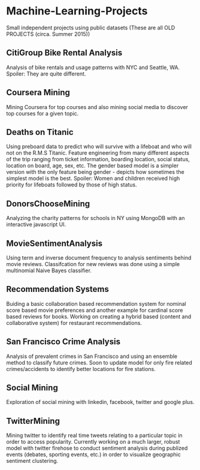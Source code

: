 # Machine-Learning-Projects
Small independent projects using public datasets (These are all OLD PROJECTS (circa. Summer 2015))

CitiGroup Bike Rental Analysis
-----------------------------------------------------------------------------------------------------------------------------------------
Analysis of bike rentals and usage patterns with NYC and Seattle, WA. Spoiler: They are quite different.

Coursera Mining
-----------------------------------------------------------------------------------------------------------------------------------------
Mining Coursera for top courses and also mining social media to discover top courses for a given topic.

Deaths on Titanic
-----------------------------------------------------------------------------------------------------------------------------------------
Using preboard data to predict who will survive with a lifeboat and who will not on the R.M.S Titanic. Feature engineering from many different aspects of the trip ranging from ticket information, boarding location, social status, location on board, age, sex, etc.
The gender based model is a simpler version with the only feature being gender - depicts how sometimes the simplest model is the best. Spoiler: Women and children received high priority for lifeboats followed by those of high status.

DonorsChooseMining
-----------------------------------------------------------------------------------------------------------------------------------------
Analyzing the charity patterns for schools in NY using MongoDB with an interactive javascript UI.

MovieSentimentAnalysis
-----------------------------------------------------------------------------------------------------------------------------------------
Using term and inverse document frequency to analysis sentiments behind movie reviews. Classifcation for new reviews was done using a simple multinomial Naive Bayes classifier.

Recommendation Systems
-----------------------------------------------------------------------------------------------------------------------------------------
Buiding a basic collaboration based recommendation system for nominal score based movie preferences and another example for cardinal score based reviews for books. Working on creating a hybrid based (content and collaborative system) for restaurant recommendations.

San Francisco Crime Analysis
-----------------------------------------------------------------------------------------------------------------------------------------
Analysis of prevalent crimes in San Francisco and using an ensemble method to classify future crimes. Soon to update model for only fire related crimes/accidents to identify better locations for fire stations.

Social Mining
-----------------------------------------------------------------------------------------------------------------------------------------
Exploration of social mining with linkedin, facebook, twitter and google plus.

TwitterMining
-----------------------------------------------------------------------------------------------------------------------------------------
Mining twitter to identify real time tweets relating to a particular topic in order to access popularity. Currently working on a much larger, robust model with twitter firehose to conduct sentiment analysis during publized events (debates, sporting events, etc.) in order to visualize geographic sentiment clustering. 

